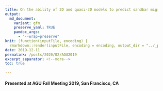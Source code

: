 ```yaml
---
title: On the ability of 2D and quasi-3D models to predict sandbar migration
output:
  md_document:
    variant: gfm
    preserve_yaml: TRUE
    pandoc_args: 
      - "--wrap=preserve"
knit: (function(inputFile, encoding) {
  rmarkdown::render(inputFile, encoding = encoding, output_dir = "../_posts") })
date: 2019-12-11
permalink: /posts/2020/02/AGU2019
excerpt_separator: <!--more-->
toc: true

---
```

#### Presented at AGU Fall Meeting 2019, San Francisco, CA


<!--more-->

